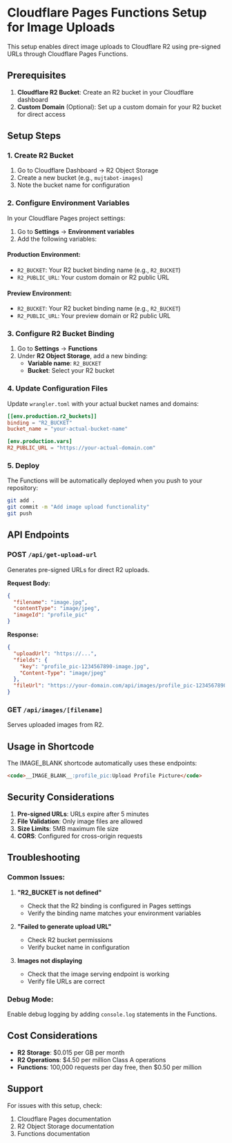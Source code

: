 # Cloudflare Pages Functions Setup for Image Uploads

This setup enables direct image uploads to Cloudflare R2 using pre-signed URLs through Cloudflare Pages Functions.

## Prerequisites

1. **Cloudflare R2 Bucket**: Create an R2 bucket in your Cloudflare dashboard
2. **Custom Domain** (Optional): Set up a custom domain for your R2 bucket for direct access

## Setup Steps

### 1. Create R2 Bucket

1. Go to Cloudflare Dashboard → R2 Object Storage
2. Create a new bucket (e.g., `mujtabot-images`)
3. Note the bucket name for configuration

### 2. Configure Environment Variables

In your Cloudflare Pages project settings:

1. Go to **Settings** → **Environment variables**
2. Add the following variables:

#### Production Environment:
- `R2_BUCKET`: Your R2 bucket binding name (e.g., `R2_BUCKET`)
- `R2_PUBLIC_URL`: Your custom domain or R2 public URL

#### Preview Environment:
- `R2_BUCKET`: Your R2 bucket binding name (e.g., `R2_BUCKET`)
- `R2_PUBLIC_URL`: Your preview domain or R2 public URL

### 3. Configure R2 Bucket Binding

1. Go to **Settings** → **Functions**
2. Under **R2 Object Storage**, add a new binding:
   - **Variable name**: `R2_BUCKET`
   - **Bucket**: Select your R2 bucket

### 4. Update Configuration Files

Update `wrangler.toml` with your actual bucket names and domains:

```toml
[[env.production.r2_buckets]]
binding = "R2_BUCKET"
bucket_name = "your-actual-bucket-name"

[env.production.vars]
R2_PUBLIC_URL = "https://your-actual-domain.com"
```

### 5. Deploy

The Functions will be automatically deployed when you push to your repository:

```bash
git add .
git commit -m "Add image upload functionality"
git push
```

## API Endpoints

### POST `/api/get-upload-url`
Generates pre-signed URLs for direct R2 uploads.

**Request Body:**
```json
{
  "filename": "image.jpg",
  "contentType": "image/jpeg",
  "imageId": "profile_pic"
}
```

**Response:**
```json
{
  "uploadUrl": "https://...",
  "fields": {
    "key": "profile_pic-1234567890-image.jpg",
    "Content-Type": "image/jpeg"
  },
  "fileUrl": "https://your-domain.com/api/images/profile_pic-1234567890-image.jpg"
}
```

### GET `/api/images/[filename]`
Serves uploaded images from R2.

## Usage in Shortcode

The IMAGE_BLANK shortcode automatically uses these endpoints:

```markdown
<code>__IMAGE_BLANK__:profile_pic:Upload Profile Picture</code>
```

## Security Considerations

1. **Pre-signed URLs**: URLs expire after 5 minutes
2. **File Validation**: Only image files are allowed
3. **Size Limits**: 5MB maximum file size
4. **CORS**: Configured for cross-origin requests

## Troubleshooting

### Common Issues:

1. **"R2_BUCKET is not defined"**
   - Check that the R2 binding is configured in Pages settings
   - Verify the binding name matches your environment variables

2. **"Failed to generate upload URL"**
   - Check R2 bucket permissions
   - Verify bucket name in configuration

3. **Images not displaying**
   - Check that the image serving endpoint is working
   - Verify file URLs are correct

### Debug Mode:

Enable debug logging by adding `console.log` statements in the Functions.

## Cost Considerations

- **R2 Storage**: $0.015 per GB per month
- **R2 Operations**: $4.50 per million Class A operations
- **Functions**: 100,000 requests per day free, then $0.50 per million

## Support

For issues with this setup, check:
1. Cloudflare Pages documentation
2. R2 Object Storage documentation
3. Functions documentation 